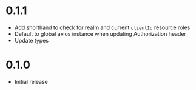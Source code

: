 # 0.1.1

- Add shorthand to check for realm and current `clientId` resource roles
- Default to global axios instance when updating Authorization header
- Update types

# 0.1.0

- Initial release
